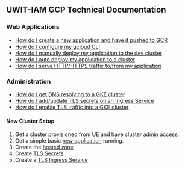 ## UWIT-IAM GCP Technical Documentation

### Web Applications
- [How do I create a new application and have it pushed to GCR](new-application.md)
- [How do I configure my gcloud CLI](new-gcloud-profile.md)
- [How do I manually deploy my application to the dev cluster](new-deployment.md)
- [How do I auto deploy my application to a cluster](new-cicd.md)
- [How do I serve HTTP/HTTPS traffic to/from my application](edit-ingress.md)

### Administration
- [How do I get DNS resolving to a GKE cluster](new-hostedzone.md)
- [How do I add/update TLS secrets on an Ingress Service](edit-secrets-tls.md)
- [How do I enable TLS traffic into a GKE cluster](new-ingress.md)

#### New Cluster Setup
1. Get a cluster provisioned from UE and have cluster admin access.
1. Get a simple basic [new application](new-application.md) running.
1. Create the [hosted zone](new-hostedzone.md)
1. Create [TLS Secrets](edit-secrets-tls.md)
1. Create a [TLS Ingress Service](new-ingress.md)
